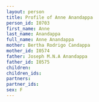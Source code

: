 ```yaml
---
layout: person
title: Profile of Anne Anandappa
person_id: I0703
first_name: Anne
last_name: Anandappa
full_name: Anne Anandappa
mother: Bertha Rodrigo Candappa
mother_id: I0574
father: Joseph M.N.A Anandappa
father_id: I0575
children:
children_ids:
partners:
partner_ids:
sex: F
---
```


